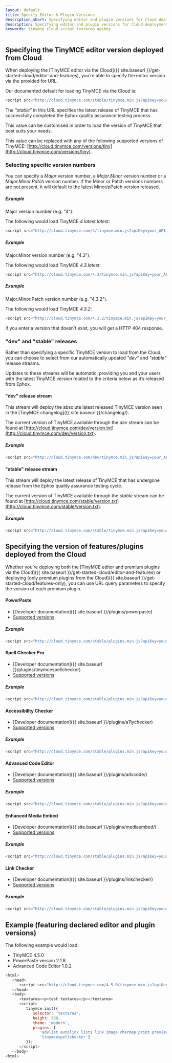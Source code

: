 ```yaml
---
layout: default
title: Specify Editor & Plugin Versions
description_short: Specifying editor and plugin versions for Cloud deployments.
description: Specifying editor and plugin versions for Cloud deployments.
keywords: tinymce cloud script textarea apiKey
---
```


## Specifying the TinyMCE editor version deployed from Cloud

When deploying the [TinyMCE editor via the Cloud]({{ site.baseurl }}/get-started-cloud/editor-and-features), you’re able to specify the editor version via the provided for URL.

Our documented default for loading TinyMCE via the Cloud is:

```js
<script src="http://cloud.tinymce.com/stable/tinymce.min.js?apiKey=your_API_key"></script>
```

The *“stable”* in this URL specifies the latest release of TinyMCE that has successfully completed the Ephox quality assurance testing process.

This value can be customised in order to load the version of TinyMCE that best suits your needs.

This value can be replaced with any of the following supported versions of TinyMCE: [http://cloud.tinymce.com/versions/tiny](http://cloud.tinymce.com/versions/tiny).

### Selecting specific version numbers

You can specify a *Major* version number, a *Major.Minor* version number or a *Major.Minor.Patch* version number. If the Minor or Patch versions numbers are not present, it will default to the latest Minor/pPatch version released.

##### Example
Major version number (e.g. "4").

The following would load TinyMCE *4.latest.latest*:

```js
<script src="http://cloud.tinymce.com/4/tinymce.min.js?apiKey=your_API_key"></script>
```

##### Example
Major.Minor version number (e.g. "4.3").

The following would load TinyMCE *4.3.latest*:

```js
<script src="http://cloud.tinymce.com/4.3/tinymce.min.js?apiKey=your_API_key"></script>
```

##### Example
Major.Minor.Patch version number (e.g. "4.3.2").

The following would load TinyMCE *4.3.2*:

```js
<script src="http://cloud.tinymce.com/4.3.2/tinymce.min.js?apiKey=your_API_key"></script>
```

If you enter a version that doesn’t exist, you will get a HTTP 404 response.

### "dev" and "stable" releases

Rather than specifying a specific TinyMCE version to load from the Cloud, you can choose to select from our automatically updated *"dev"* and *"stable"* release streams.

Updates to these streams will be automatic, providing you and your users with the latest TinyMCE version related to the criteria below as it’s released from Ephox.

#### "dev" release stream

This stream will deploy the absolute latest released TinyMCE version seen in the [TinyMCE changelog]({{ site.baseurl }}/changelog/).

The current version of TinyMCE available through the *dev* stream can be found at [http://cloud.tinymce.com/dev/version.txt](http://cloud.tinymce.com/dev/version.txt).

##### Example

```js
<script src="http://cloud.tinymce.com/dev/tinymce.min.js?apiKey=your_API_key"></script>
```

#### "stable" release stream

This stream will deploy the latest release of TinyMCE that has undergone release from the Ephox quality assurance testing cycle.

The current version of TinyMCE available through the *stable* stream can be found at [http://cloud.tinymce.com/stable/version.txt](http://cloud.tinymce.com/stable/version.txt).

##### Example

```js
<script src="http://cloud.tinymce.com/stable/tinymce.min.js?apiKey=your_API_key"></script>
```

## Specifying the version of features/plugins deployed from the Cloud

Whether you’re deploying both the [TinyMCE editor and premium plugins via the Cloud]({{ site.baseurl }}/get-started-cloud/editor-and-features) or deploying [only premium plugins from the Cloud]({{ site.baseurl }}/get-started-cloud/features-only), you can use URL query parameters to specify the version of each premium plugin.

#### PowerPaste

* [Developer documentation]({{ site.baseurl }}/plugins/powerpaste)
* [Supported versions](http://plugins.tinymce.com/versions/powerpaste)

##### Example

```js
<script src="http://cloud.tinymce.com/stable/plugins.min.js?apiKey=your_API_key&powerpaste=2.1.8"></script>
```

#### Spell Checker Pro

* [Developer documentation]({{ site.baseurl }}/plugins/tinymcespellchecker)
* [Supported versions](http://plugins.tinymce.com/versions/tinymcespellchecker)

##### Example

```js
<script src="http://cloud.tinymce.com/stable/plugins.min.js?apiKey=your_API_key&tinymcespellchecker=0.9.6"></script>
```

#### Accessibility Checker

* [Developer documentation]({{ site.baseurl }}/plugins/a11ychecker)
* [Supported versions](http://plugins.tinymce.com/versions/a11ychecker)

##### Example

```js
<script src="http://cloud.tinymce.com/stable/plugins.min.js?apiKey=your_API_key&a11ychecker=1.0.2"></script>
```

#### Advanced Code Editor

* [Developer documentation]({{ site.baseurl }}/plugins/advcode/)
* [Supported versions](http://plugins.tinymce.com/versions/advcode)

##### Example

```js
<script src="http://cloud.tinymce.com/stable/plugins.min.js?apiKey=your_API_key&advcode=1.0.2"></script>
```

#### Enhanced Media Embed

* [Developer documentation]({{ site.baseurl }}/plugins/mediaembed/)
* [Supported versions](http://plugins.tinymce.com/versions/mediaembed)

##### Example

```js
<script src="http://cloud.tinymce.com/stable/plugins.min.js?apiKey=your_API_key&mediaembed=0.0.1"></script>
```

#### Link Checker

* [Developer documentation]({{ site.baseurl }}/plugins/linkchecker/)
* [Supported versions](http://plugins.tinymce.com/versions/linkchecker)

##### Example

```js
<script src="http://cloud.tinymce.com/stable/plugins.min.js?apiKey=your_API_key&linkchecker=1.0.0"></script>
```

## Example (featuring declared editor and plugin versions)

The following example would load:

* TinyMCE 4.5.0
* PowerPaste version 2.1.8
* Advanced Code Editor 1.0.2

```js
<html>
   <head>
      <script src="http://cloud.tinymce.com/4.5.0/tinymce.min.js?apiKey=your_API_key&powerpaste=2.1.8&advcode=1.0.2"></script>
   </head>
   <body>
      <textarea><p>test textarea</p></textarea>
      <script>
         tinymce.init({
            selector: 'textarea',
            height: 500,
            theme: 'modern',
            plugins: [
               'advlist autolink lists link image charmap print preview hr anchor pagebreak',
               'tinymcespellchecker']
         });
      </script>
   </body>
<html>

```
